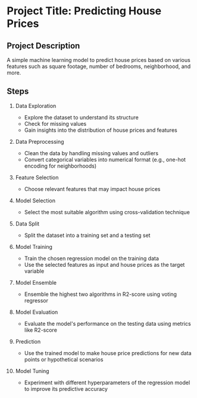 # Project Title: Predicting House Prices

## Project Description
A simple machine learning model to predict house prices based on various features such as square footage, number of bedrooms, neighborhood, and more.

## Steps

1. Data Exploration
   - Explore the dataset to understand its structure
   - Check for missing values
   - Gain insights into the distribution of house prices and features

2. Data Preprocessing
   - Clean the data by handling missing values and outliers
   - Convert categorical variables into numerical format (e.g., one-hot encoding for neighborhoods)

3. Feature Selection
   - Choose relevant features that may impact house prices

4. Model Selection
   - Select the most suitable algorithm using cross-validation technique

5. Data Split
   - Split the dataset into a training set and a testing set

6. Model Training
   - Train the chosen regression model on the training data
   - Use the selected features as input and house prices as the target variable

7. Model Ensemble
   - Ensemble the highest two algorithms in R2-score using voting regressor

8. Model Evaluation
   - Evaluate the model's performance on the testing data using metrics like R2-score

9. Prediction
   - Use the trained model to make house price predictions for new data points or hypothetical scenarios

10. Model Tuning
    - Experiment with different hyperparameters of the regression model to improve its predictive accuracy
